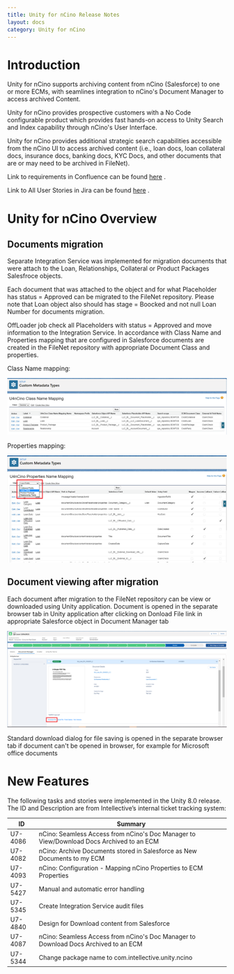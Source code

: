 ```yaml
---
title: Unity for nCino Release Notes
layout: docs
category: Unity for nCino
---
```


# Introduction
Unity for nCino supports archiving content from nCino (Salesforce) to one or more ECMs, with seamlines integration to nCino's Document Manager to access archived Content.
 
Unity for nCino provides prospective customers with a No Code configurable product which provides fast hands-on access to Unity Search and Index capability through nCino's User Interface.
 
Unity for nCino provides additional strategic search capabilities accessible from the nCino UI to access archived content (i.e., loan docs, loan collateral docs, insurance docs, banking docs, KYC Docs, and other documents that are or may need to be archived in FileNet).

Link to requirements in Confluence can be found [here](https://confluence.intellective.com/display/ENG/nCino+Integration) .

Link to All User Stories in Jira can be found [here](https://jira.intellective.com/issues/?jql=fixVersion%20%3D%20%22U4nCino%201.0%22%20AND%20issuetype%20not%20in%20(Test%2C%20Task%2C%20Sub-task%2C%20Epic)%20ORDER%20BY%20priority%20DESC%2C%20status%20DESC) .


# Unity for nCino Overview

## Documents migration
Separate Integration Service was implemented for migration documents that were attach to the Loan, Relationships, Collateral or Product Packages Salesfroce objects.

Each document that was attached to the object and for what Placeholder has status = Approved can be migrated to the FileNet repository. Please note that Loan object also should has stage = Boocked and not null Loan Number for documents migration.

OffLoader job check all Placeholders with status = Approved and move information to the Integration Service. In accordance with Class Name and Properties mapping that are configured in Salesforce documents are created in the FileNet repository with appropriate Document Class and properties.

Class Name mapping:

![class-name-mapping](u4nCino-release-notes/images/class-name-mapping.png)

Properties mapping:

![properties-mapping](u4nCino-release-notes/images/properties-mapping.png)

## Document viewing after migration
Each document after migration to the FileNet repository can be view or downloaded using Unity application.
Document is opened in the separate browser tab in Unity application after clicking on Donload File link in appropriate Salesforce object in Document Manager tab

![download-document](u4nCino-release-notes/images/download-document.png)

Standard download dialog for file saving is opened in the separate browser tab if document can't be opened in browser, for example for Microsoft office documents

# New Features

The following tasks and stories were implemented in the Unity 8.0 release. 
The ID and Description are from Intellective’s internal ticket tracking system:


| ID      | Summary                                                                                              |
| ------- | ---------------------------------------------------------------------------------------------------- |
| U7-4086 | nCino: Seamless Access from nCino's Doc Manager to View/Download Docs Archived to an ECM             |
| U7-4082 | nCino: Archive Documents stored in Salesforce as New Documents to my ECM                             |
| U7-4093 | nCino: Configuration - Mapping nCino Properties to ECM Properties                                    |
| U7-5427 | Manual and automatic error handling                                                                  |
| U7-5345 | Create Integration Service audit files                                                               |
| U7-4840 | Design for Download content from Salesforce                                                          |
| U7-4087 | nCino: Seamless Access from nCino's Doc Manager to Download Docs Archived to an ECM                  |
| U7-5344 | Change package name to com.intellective.unity.ncino                                                  |
